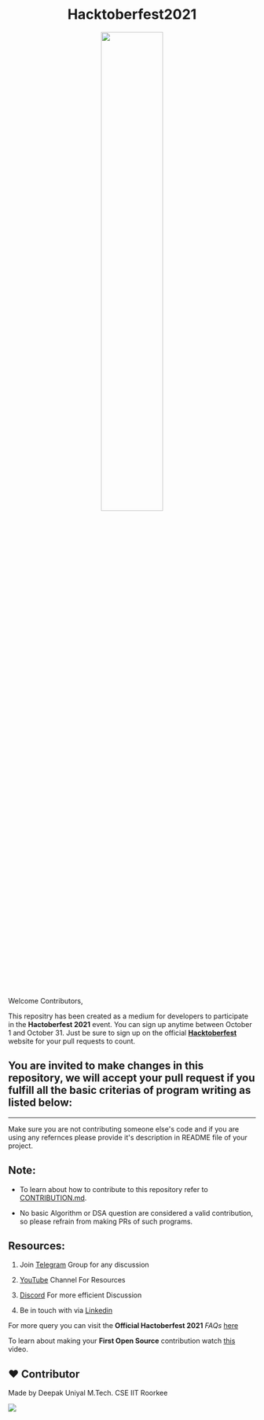 <h1 align="center">Hacktoberfest2021</h1>

<p align="center">
    <a href="https://hacktoberfest.digitalocean.com/">
        <img src="https://hacktoberfest.digitalocean.com/_nuxt/img/logo-hacktoberfest-full.f42e3b1.svg" width="50%">
    </a>
</p>

Welcome Contributors,

This repositry has been created as a medium for developers to participate in the **Hactoberfest 2021** event. You can sign up anytime between October 1 and October 31. Just be sure to sign up on the official **[Hacktoberfest](https://hacktoberfest.digitalocean.com/)** website for your pull requests to count.


## You are invited to make changes in this repository, we will accept your pull request if you fulfill all the basic criterias of program writing as listed below:
---

Make sure you are not contributing someone else's code and if you are using any refernces please provide it's description in README file of your project.


Note:
---

- To learn about how to contribute to this repository refer to [CONTRIBUTION.md](https://github.com/k40t1k-sys/open-source-projects/blob/main/CONTRIBTION.md).

- No basic Algorithm or DSA question are considered a valid contribution, so please refrain from making PRs of such programs.


## Resources:

1. Join [Telegram](https://t.me/easy_concepts) Group for any discussion

2. [YouTube](https://www.youtube.com/c/TheEasyConcepts/) Channel For Resources

3. [Discord](https://discord.gg/vTF2Pe7g) For more efficient Discussion

4. Be in touch with via [Linkedin](https://www.linkedin.com/in/deepak-uniyal-592b7545)

For more query you can visit the **Official Hactoberfest 2021** _FAQs_ [here](https://hacktoberfest.digitalocean.com/faq)

To learn about making your **First Open Source** contribution watch [this](https://www.youtube.com/watch?v=62V88DzJh-A) video.

## :heart: Contributor

Made by Deepak Uniyal
M.Tech. CSE IIT Roorkee

<a href="https://github.com/deepakuniyaliit/open-source-projects/graphs/contributors">
  <img src="https://contrib.rocks/image?repo=deepakuniyaliit/open-source-projects" />
</a>
